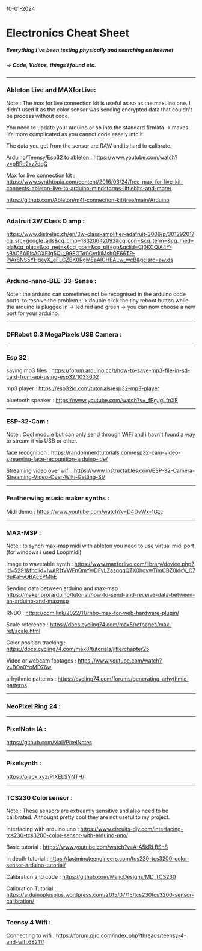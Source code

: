 10-01-2024
# Electronics Cheat Sheet

##### Everything i've been testing physically and searching on internet 

##### -> Code, Vidéos, things i found etc.
---

### Ableton Live and MAXforLive:

Note : The max for live connection kit is useful as so as the maxuino one. I didn't used it as the color sensor was sending encrypted data that couldn't be process without code.

You need to update your arduino or so into the standard firmata -> makes life more complicated as you cannot code easely into it.

The data you get from the sensor are RAW and is hard to calibrate.

Arduino/Teensy/Esp32 to ableton : https://www.youtube.com/watch?v=pBRe2xz7dgQ

Max for live connection kit : https://www.synthtopia.com/content/2016/03/24/free-max-for-live-kit-connects-ableton-live-to-arduino-mindstorms-littlebits-and-more/

https://github.com/Ableton/m4l-connection-kit/tree/main/Arduino

---

### Adafruit 3W Class D amp : 

https://www.distrelec.ch/en/3w-class-amplifier-adafruit-3006/p/30129201?cq_src=google_ads&cq_cmp=18320642092&cq_con=&cq_term=&cq_med=pla&cq_plac=&cq_net=x&cq_pos=&cq_plt=gp&gclid=Cj0KCQiA4Y-sBhC6ARIsAGXF1g5Qu_99SGTd0GvrkiMshQF66TP-PiAr8NS5YHgeyX_eFLCZBK0RgMEaAlGHEALw_wcB&gclsrc=aw.ds

---
### Arduno-nano-BLE-33-Sense :

Note : the arduino can sometimes not be recognised in the arduino code ports. to resolve the problem : -> double click the tiny reboot button while the arduino is plugged in -> led red and green -> you can now choose a new port for your arduino.

---

### DFRobot 0.3 MegaPixels USB Camera :

---
### Esp 32

saving mp3 files : https://forum.arduino.cc/t/how-to-save-mp3-file-in-sd-card-from-api-using-esp32/1033602

mp3 player : https://esp32io.com/tutorials/esp32-mp3-player

bluetooth speaker : https://www.youtube.com/watch?v=_fPgJgLfnXE


---

### ESP-32-Cam :

Note : Cool module but can only send through WiFi and i havn't found a way to stream it via USB or other.

face recognition : https://randomnerdtutorials.com/esp32-cam-video-streaming-face-recognition-arduino-ide/

Streaming video over wifi : https://www.instructables.com/ESP-32-Camera-Streaming-Video-Over-WiFi-Getting-St/


---

### Featherwing music maker synths :

Midi demo : https://www.youtube.com/watch?v=D4DvWx-1Gzc



---

### MAX-MSP :

Note : to synch max-msp midi with ableton you need to use virtual midi port (for windows i used Loopmidi)

Image to wavetable synth : https://www.maxforlive.com/library/device.php?id=5291&fbclid=IwAR1tVWFnQmYwDFyLZasqqqQTX0hgvwTimCBZ0ldcV_C76uKaFvOBAcEPMhE

Sending data between arduino and max-msp : https://maker.pro/arduino/tutorial/how-to-send-and-receive-data-between-an-arduino-and-maxmsp 

RNBO : https://cdm.link/2022/11/rnbo-max-for-web-hardware-plugin/

Scale reference : https://docs.cycling74.com/max5/refpages/max-ref/scale.html

Color position tracking : https://docs.cycling74.com/max8/tutorials/jitterchapter25

Video or webcam footages : https://www.youtube.com/watch?v=BOa0YoMD76w

arhythmic patterns : https://cycling74.com/forums/generating-arhythmic-patterns

---

### NeoPixel Ring 24 :


---

### PixelNote IA :

https://github.com/vlall/PixelNotes

---

### Pixelsynth :

https://ojack.xyz/PIXELSYNTH/

---

### TCS230 Colorsensor : 

Note : These sensors are extreamly sensitive and also need to be calibrated. Althought pretty cool they are not useful to my project. 

interfacing with arduino uno : https://www.circuits-diy.com/interfacing-tcs230-tcs3200-color-sensor-with-arduino-uno/

Basic tutorial : https://www.youtube.com/watch?v=A-A5kRLBSn8

in depth tutorial : https://lastminuteengineers.com/tcs230-tcs3200-color-sensor-arduino-tutorial/

Calibration and code : https://github.com/MajicDesigns/MD_TCS230

Calibration Tutorial : https://arduinoplusplus.wordpress.com/2015/07/15/tcs230tcs3200-sensor-calibration/


---
### Teensy 4 Wifi :

Connecting to wifi :
https://forum.pjrc.com/index.php?threads/teensy-4-and-wifi.68211/

